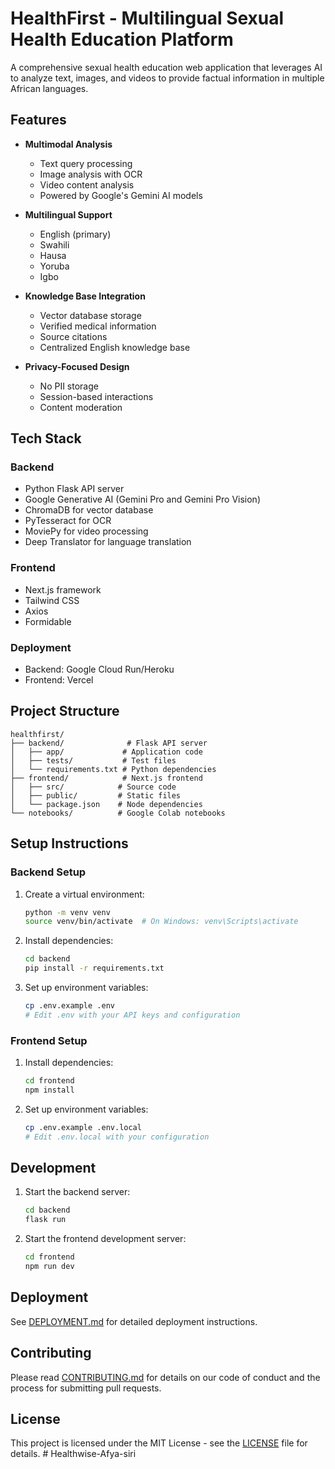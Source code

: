 # HealthFirst - Multilingual Sexual Health Education Platform

A comprehensive sexual health education web application that leverages AI to analyze text, images, and videos to provide factual information in multiple African languages.

## Features

- **Multimodal Analysis**
  - Text query processing
  - Image analysis with OCR
  - Video content analysis
  - Powered by Google's Gemini AI models

- **Multilingual Support**
  - English (primary)
  - Swahili
  - Hausa
  - Yoruba
  - Igbo

- **Knowledge Base Integration**
  - Vector database storage
  - Verified medical information
  - Source citations
  - Centralized English knowledge base

- **Privacy-Focused Design**
  - No PII storage
  - Session-based interactions
  - Content moderation

## Tech Stack

### Backend
- Python Flask API server
- Google Generative AI (Gemini Pro and Gemini Pro Vision)
- ChromaDB for vector database
- PyTesseract for OCR
- MoviePy for video processing
- Deep Translator for language translation

### Frontend
- Next.js framework
- Tailwind CSS
- Axios
- Formidable

### Deployment
- Backend: Google Cloud Run/Heroku
- Frontend: Vercel

## Project Structure

```
healthfirst/
├── backend/              # Flask API server
│   ├── app/             # Application code
│   ├── tests/           # Test files
│   └── requirements.txt # Python dependencies
├── frontend/            # Next.js frontend
│   ├── src/            # Source code
│   ├── public/         # Static files
│   └── package.json    # Node dependencies
└── notebooks/          # Google Colab notebooks
```

## Setup Instructions

### Backend Setup
1. Create a virtual environment:
   ```bash
   python -m venv venv
   source venv/bin/activate  # On Windows: venv\Scripts\activate
   ```

2. Install dependencies:
   ```bash
   cd backend
   pip install -r requirements.txt
   ```

3. Set up environment variables:
   ```bash
   cp .env.example .env
   # Edit .env with your API keys and configuration
   ```

### Frontend Setup
1. Install dependencies:
   ```bash
   cd frontend
   npm install
   ```

2. Set up environment variables:
   ```bash
   cp .env.example .env.local
   # Edit .env.local with your configuration
   ```

## Development

1. Start the backend server:
   ```bash
   cd backend
   flask run
   ```

2. Start the frontend development server:
   ```bash
   cd frontend
   npm run dev
   ```

## Deployment

See [DEPLOYMENT.md](./DEPLOYMENT.md) for detailed deployment instructions.

## Contributing

Please read [CONTRIBUTING.md](./CONTRIBUTING.md) for details on our code of conduct and the process for submitting pull requests.

## License

This project is licensed under the MIT License - see the [LICENSE](./LICENSE) file for details. #   H e a l t h w i s e - A f y a - s i r i  
 